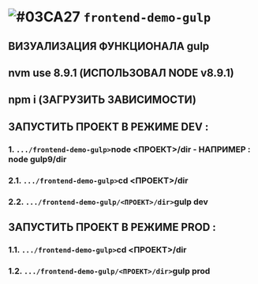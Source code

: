 # ![#03CA27](https://placehold.it/30/c5f015/000000?text='') `frontend-demo-gulp` 
## ВИЗУАЛИЗАЦИЯ ФУНКЦИОНАЛА gulp

## nvm use 8.9.1 (ИСПОЛЬЗОВАЛ NODE v8.9.1)
## npm i (ЗАГРУЗИТЬ ЗАВИСИМОСТИ)
## ЗАПУСТИТЬ ПРОЕКТ В РЕЖИМЕ DEV :
### 1. `.../frontend-demo-gulp>`node <ПРОЕКТ>/dir - НАПРИМЕР : node gulp9/dir 
### 2.1. `.../frontend-demo-gulp>`cd  <ПРОЕКТ>/dir
### 2.2. `.../frontend-demo-gulp/<ПРОЕКТ>/dir>`gulp dev
## ЗАПУСТИТЬ ПРОЕКТ В РЕЖИМЕ PROD :
### 1.1. `.../frontend-demo-gulp>`cd  <ПРОЕКТ>/dir
### 1.2. `.../frontend-demo-gulp/<ПРОЕКТ>/dir>`gulp prod

